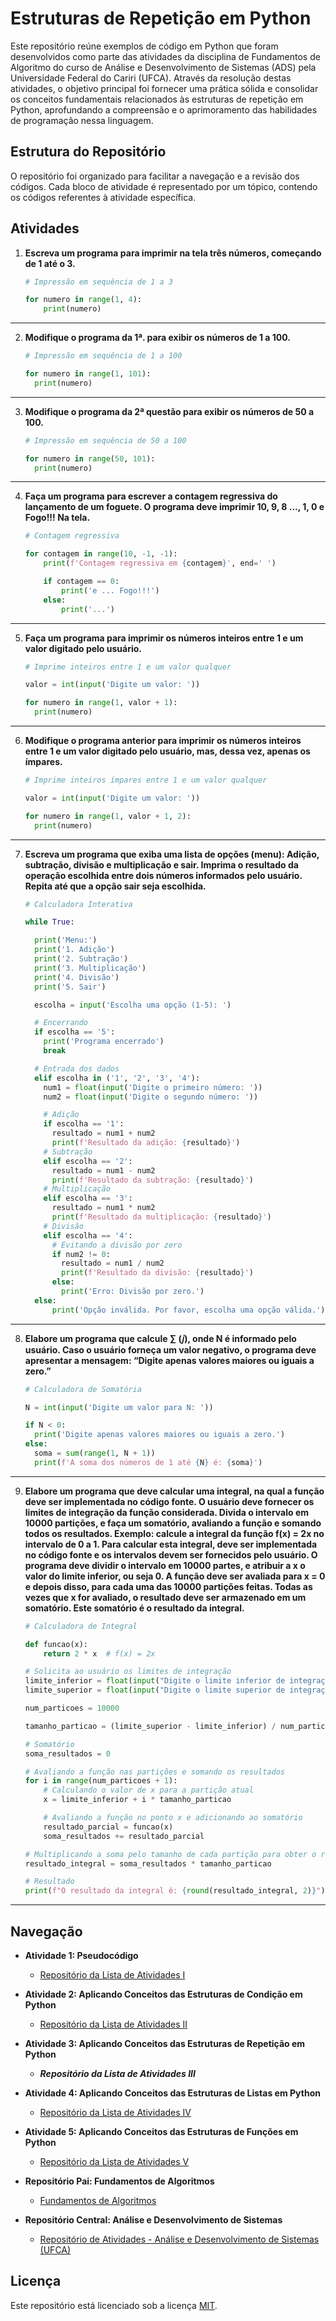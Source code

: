 # Estruturas de Repetição em Python

Este repositório reúne exemplos de código em Python que foram desenvolvidos como parte das atividades da disciplina de Fundamentos de Algoritmo do curso de Análise e Desenvolvimento de Sistemas (ADS) pela Universidade Federal do Cariri (UFCA). Através da resolução destas atividades, o objetivo principal foi fornecer uma prática sólida e consolidar os conceitos fundamentais relacionados às estruturas de repetição em Python, aprofundando a compreensão e o aprimoramento das habilidades de programação nessa linguagem.

## Estrutura do Repositório

O repositório foi organizado para facilitar a navegação e a revisão dos códigos. Cada bloco de atividade é representado por um tópico, contendo os códigos referentes à atividade específica.

## Atividades

1. **Escreva um programa para imprimir na tela três números, começando de 1 até o 3.**<br>

    ```python
    # Impressão em sequência de 1 a 3
    
    for numero in range(1, 4):
        print(numero)
    ```
<hr>

2. **Modifique o programa da 1ª. para exibir os números de 1 a 100.**

    ```python
    # Impressão em sequência de 1 a 100
    
    for numero in range(1, 101):
      print(numero)
    ```
<hr> 

3. **Modifique o programa da 2ª questão para exibir os números de 50 a 100.**

    ```python
    # Impressão em sequência de 50 a 100
    
    for numero in range(50, 101):
      print(numero)
    ```
<hr>
 
4. **Faça um programa para escrever a contagem regressiva do lançamento de um foguete. O programa deve imprimir 10, 9, 8 ..., 1, 0 e Fogo!!! Na tela.**

    ```python
    # Contagem regressiva
    
    for contagem in range(10, -1, -1):
        print(f'Contagem regressiva em {contagem}', end=' ')
    
        if contagem == 0:
            print('e ... Fogo!!!')
        else:
            print('...')
    ```
<hr>

5. **Faça um programa para imprimir os números inteiros entre 1 e um valor digitado pelo usuário.**

    ```python
    # Imprime inteiros entre 1 e um valor qualquer
    
    valor = int(input('Digite um valor: '))
    
    for numero in range(1, valor + 1):
      print(numero)
    ```
<hr>

6. **Modifique o programa anterior para imprimir os números inteiros entre 1 e um valor digitado pelo usuário, mas, dessa vez, apenas os ímpares.**<br>

    ```python
    # Imprime inteiros ímpares entre 1 e um valor qualquer
    
    valor = int(input('Digite um valor: '))
    
    for numero in range(1, valor + 1, 2):
      print(numero)
    ```
<hr>

7. **Escreva um programa que exiba uma lista de opções (menu): Adição, subtração, divisão e multiplicação e sair. Imprima o resultado da operação escolhida entre dois números informados pelo usuário. Repita até que a opção sair seja escolhida.**

    ```python
    # Calculadora Interativa
    
    while True:
    
      print('Menu:')
      print('1. Adição')
      print('2. Subtração')
      print('3. Multiplicação')
      print('4. Divisão')
      print('5. Sair')
    
      escolha = input('Escolha uma opção (1-5): ')
    
      # Encerrando
      if escolha == '5':
        print('Programa encerrado')
        break
    
      # Entrada dos dados
      elif escolha in ('1', '2', '3', '4'):
        num1 = float(input('Digite o primeiro número: '))
        num2 = float(input('Digite o segundo número: '))
    
        # Adição
        if escolha == '1':
          resultado = num1 + num2
          print(f'Resultado da adição: {resultado}')
        # Subtração
        elif escolha == '2':
          resultado = num1 - num2
          print(f'Resultado da subtração: {resultado}')
        # Multiplicação
        elif escolha == '3':
          resultado = num1 * num2
          print(f'Resultado da multiplicação: {resultado}')
        # Divisão
        elif escolha == '4':
          # Evitando a divisão por zero
          if num2 != 0:
            resultado = num1 / num2
            print(f'Resultado da divisão: {resultado}')
          else:
            print('Erro: Divisão por zero.')
      else:
          print('Opção inválida. Por favor, escolha uma opção válida.')
    ```
<hr>

8. **Elabore um programa que calcule ∑ (𝑗), onde N é informado pelo usuário. Caso o usuário forneça um valor negativo, o programa deve apresentar a mensagem: “Digite apenas valores maiores ou iguais a zero.”**    

    ```python
    # Calculadora de Somatória
    
    N = int(input('Digite um valor para N: '))
    
    if N < 0:
      print('Digite apenas valores maiores ou iguais a zero.')
    else:
      soma = sum(range(1, N + 1))
      print(f'A soma dos números de 1 até {N} é: {soma}')
    ```
<hr>

9. **Elabore um programa que deve calcular uma integral, na qual a função deve ser implementada no código fonte. O usuário deve fornecer os limites de integração da função considerada. Divida o intervalo em 10000 partições, e faça um somatório, avaliando a função e somando todos os resultados.   Exemplo: calcule a integral da função f(x) = 2x no intervalo de 0 a 1. Para calcular esta integral, deve ser implementada no código fonte e os intervalos devem ser fornecidos pelo usuário. O programa deve dividir o intervalo em 10000 partes, e atribuir a x o valor do limite inferior, ou seja 0.  A função deve ser avaliada para x = 0 e depois disso, para cada uma das 10000 partições feitas. Todas as vezes que x for avaliado, o resultado deve ser armazenado em um somatório. Este somatório é o resultado da integral.**

    ```python
    # Calculadora de Integral
    
    def funcao(x):
        return 2 * x  # f(x) = 2x
    
    # Solicita ao usuário os limites de integração
    limite_inferior = float(input("Digite o limite inferior de integração: "))
    limite_superior = float(input("Digite o limite superior de integração: "))
    
    num_particoes = 10000
    
    tamanho_particao = (limite_superior - limite_inferior) / num_particoes
    
    # Somatório
    soma_resultados = 0
    
    # Avaliando a função nas partições e somando os resultados
    for i in range(num_particoes + 1):
        # Calculando o valor de x para a partição atual
        x = limite_inferior + i * tamanho_particao
    
        # Avaliando a função no ponto x e adicionando ao somatório
        resultado_parcial = funcao(x)
        soma_resultados += resultado_parcial
    
    # Multiplicando a soma pelo tamanho de cada partição para obter o resultado da integral
    resultado_integral = soma_resultados * tamanho_particao
    
    # Resultado
    print(f"O resultado da integral é: {round(resultado_integral, 2)}")
    ```
<hr>

## Navegação
* **Atividade 1: Pseudocódigo**
   - [Repositório da Lista de Atividades I](https://github.com/devitruvius/FA-pseudocodigos-atividades)

* **Atividade 2: Aplicando Conceitos das Estruturas de Condição em Python**
   - [Repositório da Lista de Atividades II](https://github.com/devitruvius/FA-python-conditional-statement)

* **Atividade 3: Aplicando Conceitos das Estruturas de Repetição em Python**
   - ***Repositório da Lista de Atividades III***

* **Atividade 4: Aplicando Conceitos das Estruturas de Listas em Python**
   - [Repositório da Lista de Atividades IV](https://github.com/devitruvius/ADS-python-lists)

* **Atividade 5: Aplicando Conceitos das Estruturas de Funções em Python**
   - [Repositório da Lista de Atividades V](https://github.com/devitruvius/ADS-python-functions)

* **Repositório Pai: Fundamentos de Algoritmos**
   - [Fundamentos de Algoritmos](https://github.com/devitruvius/ADS-fundamentos-de-algoritmos)
 
* **Repositório Central: Análise e Desenvolvimento de Sistemas**
  - [Repositório de Atividades - Análise e Desenvolvimento de Sistemas (UFCA)](https://github.com/devitruvius/college-repository)
 
## Licença

Este repositório está licenciado sob a licença [MIT](https://choosealicense.com/licenses/mit/).

